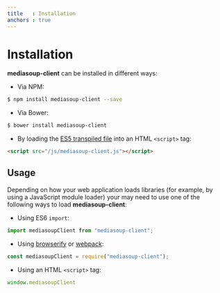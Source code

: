 ```yaml
---
title   : Installation
anchors : true
---
```



# Installation

**mediasoup-client** can be installed in different ways:

* Via NPM:

```bash
$ npm install mediasoup-client --save
```

* Via Bower:

```bash
$ bower install mediasoup-client
```

* By loading the [ES5 transpiled file](https://raw.githubusercontent.com/versatica/mediasoup-client/master/dist/mediasoup-client.js) into an HTML `<script>` tag:

```html
<script src="/js/mediasoup-client.js"></script>
```


## Usage

Depending on how your web application loads libraries (for example, by using a JavaScript module loader) your may need to use one of the following ways to load **mediasoup-client**:

* Using ES6 `import`:

```javascript
import mediasoupClient from "mediasoup-client";
```

* Using [browserify](http://browserify.org) or [webpack](https://webpack.github.io): 

```javascript
const mediasoupClient = require("mediasoup-client");
```

* Using an HTML `<script>` tag:

```javascript
window.mediasoupClient
```

